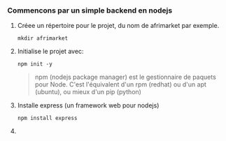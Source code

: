 ### Commencons par un simple backend en nodejs  

1. Créee un répertoire pour le projet, du nom de afrimarket par exemple.
   ```
   mkdir afrimarket
   ```
2. Initialise le projet avec:
   ```
   npm init -y
   ```
   > npm (nodejs package manager) est le gestionnaire de paquets pour Node.
   > C'est l'équivalent d'un rpm (redhat) ou d'un apt (ubuntu), ou mieux d'un pip (python)
   
3. Installe express (un framework web pour nodejs)
   ```
   npm install express
   ```
5. 
   

